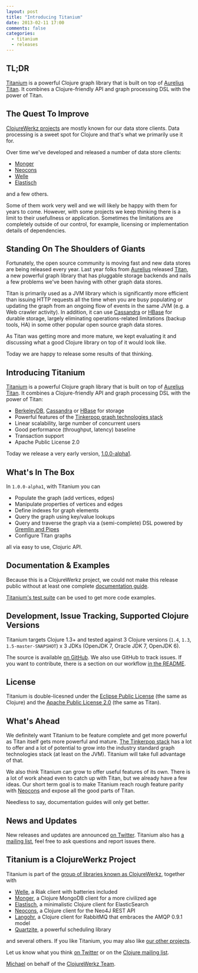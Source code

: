 ```yaml
---
layout: post
title: "Introducing Titanium"
date: 2013-02-11 17:00
comments: false
categories:
  - titanium
  - releases
---
```


## TL;DR

[Titanium](http://titanium.clojurewerkz.org) is a powerful Clojure graph library that is built on top of [Aurelius Titan](http://thinkaurelius.github.com/titan/).
It combines a Clojure-friendly API and graph processing DSL with the power of Titan.


## The Quest To Improve

[ClojureWerkz projects](http://clojurewerkz.org) are mostly known for our data store clients. Data processing is a
sweet spot for Clojure and that's what we primarily use it for.

Over time we've developed and released a number of data store clients:

 * [Monger](http://clojuremongodb.info)
 * [Neocons](http://clojureneo4j.info)
 * [Welle](http://clojureriak.info)
 * [Elastisch](http://clojureelasticsearch.info)

and a few others.

Some of them work very well and we will likely be happy with them for years
to come. However, with some projects we keep thinking there is a limit to their
usefullness or application. Sometimes the limitations are completely outside
of our control, for example, licensing or implementation details of dependencies.


## Standing On The Shoulders of Giants

Fortunately, the open source community is moving fast and new data stores are
being released every year. Last year folks from [Aurelius](thinkaurelius.com) released
[Titan](http://thinkaurelius.github.com/titan/), a new powerful graph library that
has pluggable storage backends and nails a few problems we've been having with
other graph data stores.

Titan is primarily used as a JVM library which is significantly more
efficient than issuing HTTP requests all the time when you are busy
populating or updating the graph from an ongoing flow of events in the
same JVM (e.g. a Web crawler activity). In addition, it can use
[Cassandra](http://cassandra.apache.org) or
[HBase](http://hbase.apache.org) for durable storage, largely
eliminating operations-related limitations (backup tools, HA) in some
other popular open source graph data stores.

As Titan was getting more and more mature, we kept evaluating it and
discussing what a good Clojure library on top of it would look like.

Today we are happy to release some results of that thinking.


## Introducing Titanium

[Titanium](http://titanium.clojurewerkz.org) is a powerful Clojure graph library that is built on top of [Aurelius Titan](http://thinkaurelius.github.com/titan/).
It combines a Clojure-friendly API and graph processing DSL with the power of Titan:

 * [BerkeleyDB](https://github.com/thinkaurelius/titan/wiki/Using-BerkeleyDB), [Cassandra](https://github.com/thinkaurelius/titan/wiki/Using-Cassandra) or [HBase](https://github.com/thinkaurelius/titan/wiki/Using-HBase) for storage
 * Powerful features of the [Tinkerpop graph technologies stack](http://tinkerpop.com)
 * Linear scalability, large number of concurrent users
 * Good performance (throughput, latency) baseline
 * Transaction support
 * Apache Public License 2.0

Today we release a very early version, [1.0.0-alpha1](https://clojars.org/clojurewerkz/titanium/versions/1.0.0-alpha1).


## What's In The Box

In `1.0.0-alpha1`, with Titanium you can 

 * Populate the graph (add vertices, edges)
 * Manipulate properties of vertices and edges
 * Define indexes for graph elements
 * Query the graph using key/value lookups
 * Query and traverse the graph via a (semi-complete) DSL powered by [Gremlin and Pipes](https://github.com/tinkerpop/gremlin/wiki/Using-Gremlin-through-Java)
 * Configure Titan graphs

all via easy to use, Clojuric API.



## Documentation & Examples

Because this is a ClojureWerkz project, we could not make this release
public without at least one complete [documentation
guide](http://titanium.clojurewerkz.org).

[Titanium's test
suite](https://github.com/clojurewerkz/titanium/tree/master/test/clojurewerkz/titanium)
can be used to get more code examples.



## Development, Issue Tracking, Supported Clojure Versions

Titanium targets Clojure 1.3+ and tested against 3 Clojure versions (`1.4`, `1.3`, `1.5-master-SNAPSHOT`) x 3 JDKs (OpenJDK 7, Oracle JDK 7, OpenJDK 6).

The source is available [on
GitHub](http://github.com/clojurewerkz/titanium). We also use GitHub
to track issues. If you want to contribute, there is a section on our
workflow [in the
README](https://github.com/clojurewerkz/titanium/blob/master/README.md#development).


## License

Titanium is double-licesned under the [Eclipse Public
License](http://www.eclipse.org/legal/epl-v10.html) (the same as
Clojure) and the [Apache Public License
2.0](http://www.apache.org/licenses/LICENSE-2.0.html) (the same as
Titan).



## What's Ahead

We definitely want Titanium to be feature complete and get more powerful as Titan
itself gets more powerful and mature. [The Tinkerpop stack](http://tinkerpop.com) has a lot
to offer and a lot of potential to grow into the industry standard graph technologies stack
(at least on the JVM). Titanium will take full advantage of that.

We also think Titanium can grow to offer useful features of its
own. There is a lot of work ahead even to catch up with Titan, but we
already have a few ideas.  Our short term goal is to make Titanium
reach rough feature parity with [Neocons](http://clojureneo4j.info)
and expose all the good parts of Titan.

Needless to say, documentation guides will only get better.



## News and Updates

New releases and updates are announced [on
Twitter](http://twitter.com/clojurewerkz). Titanium also has [a
mailing list](https://groups.google.com/group/clojure-titanium), feel
free to ask questions and report issues there.


## Titanium is a ClojureWerkz Project

Titanium is part of the [group of libraries known as ClojureWerkz](http://clojurewerkz.org), together with

 * [Welle](https://clojureriak.info), a Riak client with batteries included
 * [Monger](https://clojuremongodb.info), a Clojure MongoDB client for a more civilized age
 * [Elastisch](https://clojureelasticsearch.info), a minimalistic Clojure client for ElasticSearch
 * [Neocons](https://clojureneo4j.info), a Clojure client for the Neo4J REST API
 * [Langohr](https://clojurerabbitmq.info), a Clojure client for RabbitMQ that embraces the AMQP 0.9.1 model
 * [Quartzite](https://clojurequartz.info), a powerful scheduling library

and several others. If you like Titanium, you may also like [our other projects](http://clojurewerkz.org).

Let us know what you think [on Twitter](http://twitter.com/clojurewerkz) or on the [Clojure mailing list](https://groups.google.com/group/clojure).


[Michael](http://twitter.com/michaelklishin) on behalf of the [ClojureWerkz Team](http://twitter.com/clojurewerkz).

